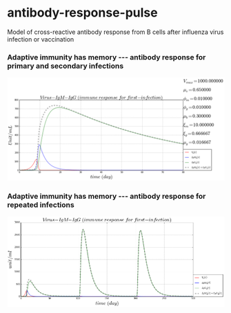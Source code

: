 # antibody-response-pulse
Model of cross-reactive antibody response from B cells after influenza virus infection or vaccination
### Adaptive immunity has memory --- antibody response for primary and secondary infections
![alt tag](https://github.com/blab/antibody-response-pulse/blob/master/bcell-array/figure/antibody-response-1st.png)
### Adaptive immunity has memory --- antibody response for repeated infections
![alt tag](https://github.com/blab/antibody-response-pulse/blob/master/bcell-array/figure/antibody-response-repeated-infection.png)
